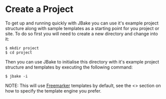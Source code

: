 # Create a Project


To get up and running quickly with JBake you can use it's example project structure along with sample templates as a starting point for you project or site. To do so
first you will need to create a new directory and change into it:


    $ mkdir project
    $ cd project


Then you can use JBake to initialise this directory with it's example project structure and templates by executing the following command:


    $ jbake -i


NOTE: This will use [Freemarker](http://freemarker.org) templates by default, see the <<usage>> section on how to specify the template engine you prefer.

